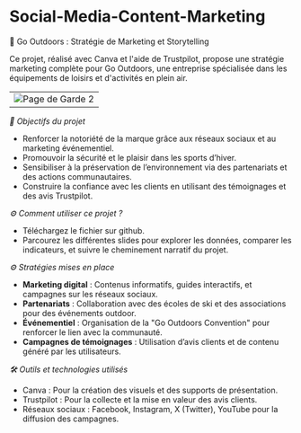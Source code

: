 # Social-Media-Content-Marketing

🌿 Go Outdoors : Stratégie de Marketing et Storytelling

Ce projet, réalisé avec Canva et l'aide de Trustpilot, propose une stratégie marketing complète pour Go Outdoors, une entreprise spécialisée dans les équipements de loisirs et d'activités en plein air.

|            |
|:----------:|
| ![Page de Garde 2 ](https://github.com/user-attachments/assets/a8ceb705-9531-4394-a3db-5c4f176fe0c1) |


*🎯 Objectifs du projet*

- Renforcer la notoriété de la marque grâce aux réseaux sociaux et au marketing événementiel.
- Promouvoir la sécurité et le plaisir dans les sports d’hiver.
- Sensibiliser à la préservation de l’environnement via des partenariats et des actions communautaires.
- Construire la confiance avec les clients en utilisant des témoignages et des avis Trustpilot.

*⚙️ Comment utiliser ce projet ?*

- Téléchargez le fichier sur github.
- Parcourez les différentes slides pour explorer les données, comparer les indicateurs, et suivre le cheminement narratif du projet.

  
*⚙️ Stratégies mises en place*

- **Marketing digital** : Contenus informatifs, guides interactifs, et campagnes sur les réseaux sociaux.
- **Partenariats** : Collaboration avec des écoles de ski et des associations pour des événements outdoor.
- **Événementiel** : Organisation de la "Go Outdoors Convention" pour renforcer le lien avec la communauté.
- **Campagnes de témoignages** : Utilisation d’avis clients et de contenu généré par les utilisateurs.
  
*🛠️ Outils et technologies utilisés*

- Canva : Pour la création des visuels et des supports de présentation.
- Trustpilot : Pour la collecte et la mise en valeur des avis clients.
- Réseaux sociaux : Facebook, Instagram, X (Twitter), YouTube pour la diffusion des campagnes.
